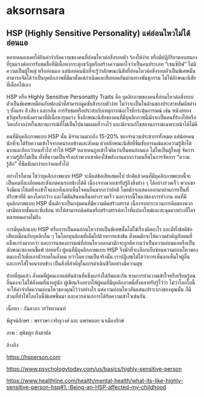 # aksornsara

## HSP (Highly Sensitive Personality) แค่อ่อนไหวไม่ได้อ่อนแอ

หลายคนคงเคยได้ยินคำจำกัดความของคนที่อ่อนไหวต่อสิ่งรอบตัว ร้องไห้ง่าย หรือมีปฏิกิริยาตอบสนองที่รุนแรงต่อการรับชมสื่อที่มีเนื้อหากระตุกขวัญหรือสร้างความตกใจว่าเป็นคนประเภท “เซนซิทีฟ” ไม่มีความเป็นผู้ใหญ่ หรืออ่อนแอ แต่น้อยคนนักที่จะรู้ว่าลักษณะนิสัยที่อ่อนไหวต่อสิ่งรอบตัวเป็นพิเศษนั้น สามารถจัดได้ว่าเป็นบุคลิกภาพที่มีมาตั้งแต่กำเนิดและสืบทอดกันผ่านทางพันธุกรรม ไม่ใช่ลักษณะนิสัยที่เลือกได้เอง

 

HSP หรือ Highly Sensitive Personality Traits คือ บุคลิกภาพของคนที่อ่อนไหวต่อสิ่งรอบตัวเป็นพิเศษเหมือนกับฟองน้ำที่สามารถดูดซับสิ่งรอบตัวง่าย ไม่ว่าจะเป็นในด้านของประสาทสัมผัสต่าง ๆ ทั้งแสง สี เสียง และกลิ่น การรับชมหรือประสบกับเหตุการณ์อะไรที่กระตุ้นอารมณ์ เช่น หนังสยองขวัญหรือหนังดรามาที่มีเนื้อหารุนแรง ซึ่งลักษณะนิสัยของคนที่มีบุคลิกภาพนี้มักจะเป็นคนที่ร้องไห้หรือวิตกกังวลง่ายในสถานการณ์ที่ไม่เป็นไปตามแผนที่วางไว้ และมักจะแก้ไขสถานการณ์เฉพาะหน้าได้ไม่ดี

 

คนที่มีบุคลิกภาพแบบ HSP นั้น มีจำนวนมากถึง 15-20% ของจำนวนประชากรทั้งหมด แต่น้อยคนนักที่จะได้รับความเข้าใจจากคนรอบข้างและสังคม ด้วยลักษณะนิสัยที่ซึมซับอารมณ์และความรู้สึกได้มากและลึกกว่าคนทั่วไป ทำให้ HSP หลายคนถูกเข้าใจผิดว่าเป็นคนอ่อนแอ ไม่โตเป็นผู้ใหญ่ จัดการความรู้สึกไม่เป็น ทั้งที่ความเป็นจริงแล้วพวกเขาต้องใช้พลังงานมากกว่าคนอื่นในการจัดการ “ความรู้สึก” ที่ซึมซับมาง่ายกว่าคนทั่วไป

 

อย่างไรก็ตาม ใช่ว่าบุคลิกภาพแบบ HSP จะมีแต่ข้อเสียเสมอไป ปกติแล้วคนที่มีบุคลิกภาพแบบนี้จะเป็นคนที่ละเอียดและสังเกตคนรอบข้างได้ดี เนื่องจากพวกเขารับรู้ถึงสิ่งต่าง ๆ ได้อย่างรวดเร็ว พวกเขาจึงมีแนวโน้มที่จะเข้าใจและเห็นอกเห็นใจคนอื่นมากกว่าปกติ โดยมักจะแสดงออกมาผ่านการเป็นที่ปรึกษาที่ดี มองโลกกว้าง และไม่ตัดสินคนอื่นอย่างรวดเร็ว นอกจากนี้ในแง่ของการทำงาน คนที่มีบุคลิกภาพแบบ HSP นั้นมักจะเป็นกลุ่มคนที่มีความคิดสร้างสรรค์ เนื่องจากกระบวนการคิดของพวกเขามีหลายชั้นและซับซ้อน ทำให้สามารถคิดค้นหรือสร้างสรรค์อะไรที่แปลกใหม่และสะดุดตาอย่างที่ใครหลายคนคาดไม่ถึง

 

การมีบุคลิกแบบ HSP หรือการเป็นคนอ่อนไหวง่ายเป็นพิเศษนั้นไม่ใช่เรื่องผิดอะไร และมีทั้งข้อดีข้อเสียเหมือนกับบุคลิกอื่น ๆ ในโลกทุนนิยมที่เต็มไปด้วยการแข่งขัน สังคมมักจะให้ความสำคัญกับคนที่แข็งแกร่งมากกว่า และการแสดงอารมณ์ที่อ่อนไหวออกมามักจะถูกตีความว่าเป็นความอ่อนแอหรือเป็นลักษณะของคนขี้แพ้ บ่อยครั้ง ผู้คนที่มีบุคลิกภาพแบบ HSP จึงมักที่จะเลือกเก็บซ่อนความอ่อนไหวของตนเองไว้เพื่อเอาตัวรอดในสังคม ทว่าในความเป็นจริงนั้น เราปฏิเสธไม่ได้ว่าการเห็นอกเห็นใจผู้อื่น และการใส่ใจคนรอบข้าง เป็นสิ่งที่สำคัญในการดำเนินชีวิตอย่างมีความสุข

 

ท้ายที่สุดแล้ว สังคมที่ผู้คนเอาแต่หันด้านที่แข็งแกร่งใส่กันและกัน ขาดการทำความเข้าใจหรือเรียนรู้คนอื่นคงจะไม่ใช่สังคมที่น่าอยู่นัก ผู้เขียนจึงอยากให้ผู้คนที่มีบุคลิกภาพนี้ทั้งหลายรับรู้ไว้ว่า ไม่ว่าโลกใบนี้จะให้คำจำกัดความอ่อนไหวของคุณไว้ว่าอย่างไร แต่ความอ่อนไหวอันแสนเปราะบางของคุณนั้น ก็มีส่วนที่ทำให้โลกใบนี้พิเศษขึ้นมา และควรค่าแก่การได้รับความเข้าใจเช่นกัน

 

เนื้อหา : กันตาภา วรวิทยานนท์

พิสูจน์อักษร : พรรวษา เจริญวงศ์ และ แพรพลอย นาเมืองรักษ์

ภาพ : สุพิชญา สิงสาหัส

 

อ้างอิง

https://hsperson.com

https://www.psychologytoday.com/us/basics/highly-sensitive-person

https://www.healthline.com/health/mental-health/what-its-like-highly-sensitive-person-hsp#1.-Being-an-HSP-affected-my-childhood